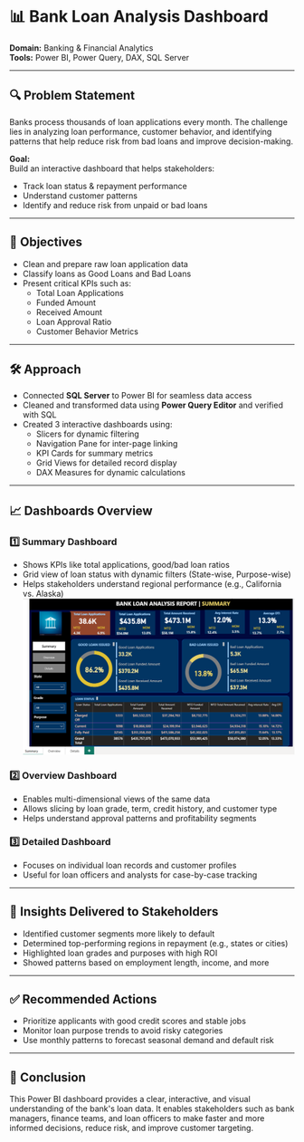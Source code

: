 # 📊 Bank Loan Analysis Dashboard

**Domain:** Banking & Financial Analytics  
**Tools:** Power BI, Power Query, DAX, SQL Server  

---

## 🔍 Problem Statement

Banks process thousands of loan applications every month. The challenge lies in analyzing loan performance, customer behavior, and identifying patterns that help reduce risk from bad loans and improve decision-making.

**Goal:**  
Build an interactive dashboard that helps stakeholders:  
- Track loan status & repayment performance  
- Understand customer patterns  
- Identify and reduce risk from unpaid or bad loans  

---

## 🎯 Objectives

- Clean and prepare raw loan application data  
- Classify loans as Good Loans and Bad Loans  
- Present critical KPIs such as:  
  - Total Loan Applications  
  - Funded Amount  
  - Received Amount  
  - Loan Approval Ratio  
  - Customer Behavior Metrics  

---

## 🛠 Approach

- Connected **SQL Server** to Power BI for seamless data access  
- Cleaned and transformed data using **Power Query Editor** and verified with SQL  
- Created 3 interactive dashboards using:  
  - Slicers for dynamic filtering  
  - Navigation Pane for inter-page linking  
  - KPI Cards for summary metrics  
  - Grid Views for detailed record display  
  - DAX Measures for dynamic calculations  

---

## 📈 Dashboards Overview

### 1️⃣ Summary Dashboard  
- Shows KPIs like total applications, good/bad loan ratios  
- Grid view of loan status with dynamic filters (State-wise, Purpose-wise)  
- Helps stakeholders understand regional performance (e.g., California vs. Alaska)
![Summary Dashboard](https://github.com/Welde-Dhanashri/Bank-Loan-Analysis-Dashboard-using-Power-BI/blob/main/Summary%20Dashboard.png?raw=true)

### 2️⃣ Overview Dashboard  
- Enables multi-dimensional views of the same data  
- Allows slicing by loan grade, term, credit history, and customer type  
- Helps understand approval patterns and profitability segments  

### 3️⃣ Detailed Dashboard  
- Focuses on individual loan records and customer profiles  
- Useful for loan officers and analysts for case-by-case tracking  

---

## 📌 Insights Delivered to Stakeholders

- Identified customer segments more likely to default  
- Determined top-performing regions in repayment (e.g., states or cities)  
- Highlighted loan grades and purposes with high ROI  
- Showed patterns based on employment length, income, and more  

---

## ✅ Recommended Actions

- Prioritize applicants with good credit scores and stable jobs  
- Monitor loan purpose trends to avoid risky categories  
- Use monthly patterns to forecast seasonal demand and default risk  

---

## 🧾 Conclusion

This Power BI dashboard provides a clear, interactive, and visual understanding of the bank's loan data. It enables stakeholders such as bank managers, finance teams, and loan officers to make faster and more informed decisions, reduce risk, and improve customer targeting.

